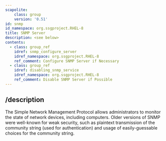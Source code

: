```yaml
---
scapolite:
    class: group
    version: '0.51'
id: snmp
id_namespace: org.ssgproject.RHEL-8
title: SNMP Server
description: <see below>
contents:
  - class: group_ref
    idref: snmp_configure_server
    idref_namespace: org.ssgproject.RHEL-8
    ref_comment: Configure SNMP Server if Necessary
  - class: group_ref
    idref: disabling_snmp_service
    idref_namespace: org.ssgproject.RHEL-8
    ref_comment: Disable SNMP Server if Possible
---
```



## /description

The
Simple Network Management Protocol allows administrators to monitor the
state of network devices, including computers. Older versions of SNMP
were well-known for weak security, such as plaintext transmission of the
community string (used for authentication) and usage of easily-guessable
choices for the community string.
